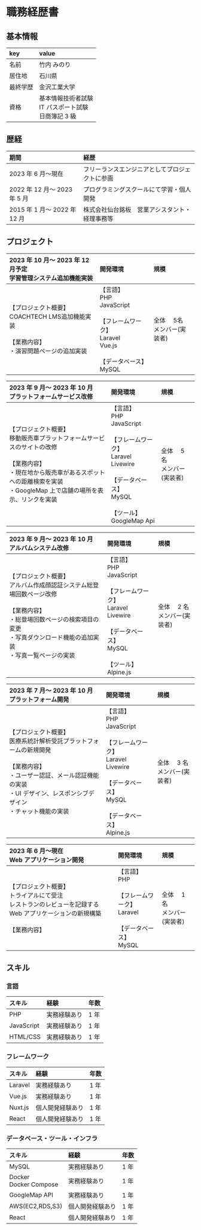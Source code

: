 # 職務経歴書

## 基本情報

| key      | value                                                    |
| :------- | :------------------------------------------------------- |
| 名前     | 竹内 みのり                                              |
| 居住地   | 石川県                                                   |
| 最終学歴 | 金沢工業大学                                             |
| 資格     | 基本情報技術者試験<br>IT パスポート試験<br>日商簿記 3 級 |

## 歴経

| 期間                         | 経歴                                           |
| :--------------------------- | :--------------------------------------------- |
| 2023 年 6 月～現在           | フリーランスエンジニアとしてプロジェクトに参画 |
| 2022 年 12 月～ 2023 年 5 月 | プログラミングスクールにて学習・個人開発       |
| 2015 年 1 月～ 2022 年 12 月 | 株式会社仙台銘板　営業アシスタント・経理事務等 |

## プロジェクト
| 2023 年 10 月～ 2023 年 12 月予定<br>学習管理システム追加機能実装                                                                                                                                         | 開発環境                                                                                                                                        | 規模                            |
| :--------------------------------------------------------------------------------------------------------------------------------------------------------------------------------------------------- | :---------------------------------------------------------------------------------------------------------------------------------------------- | :------------------------------ |
| 【プロジェクト概要】<br>COACHTECH LMS追加機能実装<br><br>【業務内容】<br>・演習問題ページの追加実装 | 【言語】<br>PHP<br>JavaScript<br><br>【フレームワーク】<br>Laravel<br>Vue.js<br><br>【データベース】<br>MySQL<br> | 全体　  5名<br>メンバー(実装者) |

| 2023 年 9 月～ 2023 年 10 月<br>プラットフォームサービス改修                                                                                                                                         | 開発環境                                                                                                                                        | 規模                            |
| :--------------------------------------------------------------------------------------------------------------------------------------------------------------------------------------------------- | :---------------------------------------------------------------------------------------------------------------------------------------------- | :------------------------------ |
| 【プロジェクト概要】<br>移動販売車プラットフォームサービスのサイトの改修<br><br>【業務内容】<br>・現在地から販売車があるスポットへの距離検索を実装<br>・GoogleMap 上で店舗の場所を表示、リンクを実装 | 【言語】<br>PHP<br>JavaScript<br><br>【フレームワーク】<br>Laravel Livewire<br><br>【データベース】<br>MySQL<br><br>【ツール】<br>GoogleMap Api | 全体　 5 名<br>メンバー(実装者) |

| 2023 年 9 月～ 2023 年 10 月<br>アルバムシステム改修                                                                                                                                           | 開発環境                                                                                                                                    | 規模                            |
| :--------------------------------------------------------------------------------------------------------------------------------------------------------------------------------------------- | :------------------------------------------------------------------------------------------------------------------------------------------ | :------------------------------ |
| 【プロジェクト概要】<br>アルバム作成顔認証システム総登場回数ページ改修<br><br>【業務内容】<br>・総登場回数ページの検索項目の変更<br>・写真ダウンロード機能の追加実装<br>・写真一覧ページの実装 | 【言語】<br>PHP<br>JavaScript<br><br>【フレームワーク】<br>Laravel Livewire<br><br>【データベース】<br>MySQL<br><br>【ツール】<br>Alpine.js | 全体　 2 名<br>メンバー(実装者) |

| 2023 年 7 月～ 2023 年 10 月<br>プラットフォーム開発                                                                                                                                            | 開発環境                                                                                                                                          | 規模                            |
| :---------------------------------------------------------------------------------------------------------------------------------------------------------------------------------------------- | :------------------------------------------------------------------------------------------------------------------------------------------------ | :------------------------------ |
| 【プロジェクト概要】<br>医療系統計解析受託プラットフォームの新規開発<br><br>【業務内容】<br>・ユーザー認証、メール認証機能の実装<br>・UI デザイン、レスポンシブデザイン<br>・チャット機能の実装 | 【言語】<br>PHP<br>JavaScript<br><br>【フレームワーク】<br>Laravel Livewire<br><br>【データベース】<br>MySQL<br><br>【データベース】<br>Alpine.js | 全体　 3 名<br>メンバー(実装者) |

| 2023 年 6 月～現在<Br>Web アプリケーション開発                                                                                      | 開発環境                                                                                 | 規模                            |
| :---------------------------------------------------------------------------------------------------------------------------------- | :--------------------------------------------------------------------------------------- | :------------------------------ |
| 【プロジェクト概要】<br>トライアルにて受注<br>レストランのレビューを記録する Web アプリケーションの新規構築<br><br>【業務内容】<br> | 【言語】<br> PHP<br><br>【フレームワーク】<br> Laravel<br><br>【データベース】<br> MySQL | 全体　 1 名<br>メンバー(実装者) |

## スキル

### 言語

| スキル     | 経験         | 年数 |
| :--------- | :----------- | :--- |
| PHP        | 実務経験あり | 1 年 |
| JavaScript | 実務経験あり | 1 年 |
| HTML/CSS   | 実務経験あり | 1 年 |

### フレームワーク

| スキル  | 経験             | 年数 |
| :------ | :--------------- | :--- |
| Laravel | 実務経験あり     | 1 年 |
| Vue.js  | 実務経験あり     | 1 年 |
| Nuxt.js | 個人開発経験あり | 1 年 |
| React   | 個人開発経験あり | 1 年 |

### データベース・ツール・インフラ

| スキル                   | 経験             | 年数 |
| :----------------------- | :--------------- | :--- |
| MySQL                    | 実務経験あり     | 1 年 |
| Docker<br>Docker Compose | 実務経験あり     | 1 年 |
| GoogleMap API            | 実務経験あり     | 1 年 |
| AWS(EC2,RDS,S3)          | 個人開発経験あり | 1 年 |
| React                    | 個人開発経験あり | 1 年 |
